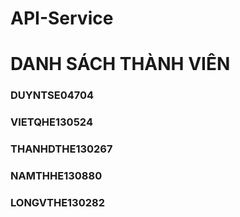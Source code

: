 # API-Service
 
# DANH SÁCH THÀNH VIÊN

### DUYNTSE04704
### VIETQHE130524
### THANHDTHE130267
### NAMTHHE130880
### LONGVTHE130282 
